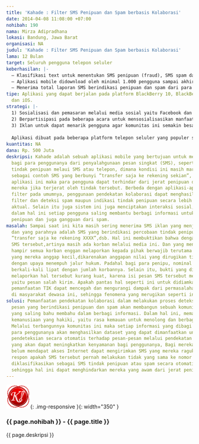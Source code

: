 ```yaml
---
title: 'Kahade : Filter SMS Penipuan dan Spam berbasis Kolaborasi'
date: 2014-04-08 11:08:00 +07:00
nohibah: 190
nama: Mirza Adipradhana
lokasi: Bandung, Jawa Barat
organisasi: NA
judul: 'Kahade : Filter SMS Penipuan dan Spam berbasis Kolaborasi'
lama: 12 Bulan
target: Seluruh pengguna telepon seluler
keberhasilan: |-
  – Klasifikasi text untuk menentukan SMS penipuan (fraud), SMS spam dan SMS biasa (ham) dengan keakuratan minimal 70%
  – Aplikasi mobile didownload oleh minimal 1.000 pengguna sampai akhir aktivitas ini berlangung
  – Menerima total laporan SMS berindikasi penipuan dan spam dari para pengguna aplikasi sebanyak minimal 10.000 laporan sampai akhir aktivitas ini berlangung
tipe: Aplikasi yang dapat berjalan pada platform BlackBerry 10, BlackBerry 7, Android,
  dan iOS.
strategi: |-
  1) Sosialisasi dan pemasaran melalui media sosial yaitu Facebook dan Twitter
  2) Berpartisipasi pada beberapa acara untuk mensosialisasikan manfaat kepada masyarakan dan menarik pengguna lain.
  3) Iklan untuk dapat menarik pengguna agar komunitas ini semakin besar penggunanya dan semakin besar manfaatnya

  Aplikasi dibuat pada beberapa platform telepon seluler yang populer sehingga penggunanya pun tidak terbatas pada platform tertentu saja. Hal ini bertujuan untuk membentuk komunitas yang lebih besar, dan tentunya pelaporan penyalahgunaan SMS akan semakin aktual yang membuat pengaplikasian machine learning untuk mengklasifikasikan penyalahgunaan SMS semakin baik. Mengingat pengguna telepon seluler smart phone tidak merata, maka dibuatkan layanan khusus bagi mereka yang tidak mendapat akses Internet untuk melaporkan dan berkonsultasi SMS yang berindikasi tindak penipuan dan spam melalui SMS, agar manfaat aplikasi ini dapat merata.
kuantitas: NA
dana: Rp. 500 Juta
deskripsi: Kahade adalah sebuah aplikasi mobile yang bertujuan untuk memberikan kewaspadaan
  bagi para penggunanya dari penyalahgunaan pesan singkat (SMS), seperti percobaan
  tindak penipuan melaui SMS atau telepon, dimana kondisi ini masih marak sampai sekarang,
  sebagai contoh SMS yang berbunyi ”transfer saja ke rekening sekian”, dsb. Melalui
  aplikasi ini maka para pengguna dapat terhindar dari jerat penipuan dan juga membantu
  mereka jika terjerat oleh tindak tersebut. Berbeda dengan aplikasi-aplikasi spam
  filter pada umumnya, penggunaan pendekatan kolaborasi dapat menghasilkan proses
  filter dan deteksi spam maupun indikasi tindak penipuan secara lebih akurat dan
  aktual. Selain itu juga sistem ini juga menciptakan interaksi sosial, dimana di
  dalam hal ini setiap pengguna saling membantu berbagi informasi untuk mencegah tindak
  penipuan dan juga gangguan dari spam.
masalah: Sampai saat ini kita masih sering menerima SMS iklan yang menjengkelkan,
  dan yang parahnya adalah SMS yang berindikasi percobaan tindak penipuan,seperti
  ”transfer saja ke rekening XXXX”,dsb. Hal ini membuktikan bahwa dengan masih berterbarannya
  SMS tersebut,artinya masih ada korban melalui media ini. Dan yang mengherankan adalah
  hampir semua korban enggan melaporkan kepada pihak berwajib terutama untuk nilai
  yang mereka anggap kecil,dikarenakan anggapan nilai yang dirugikan tidak sebanding
  dengan upaya menempuh jalur hukum. Padahal bagi para penipu, nominal kecil tersebut
  berkali-kali lipat dengan jumlah korbannya. Selain itu, bukti yang dimiliki untuk
  melaporkan hal tersebut kurang kuat, karena isi pesan SMS tersebut memiliki alibi
  yaitu pesan salah kirim. Apakah pantas hal seperti ini untuk didiamkan? Untuk itu
  pemanfaatan TIK dapat mencegah dan mengurangi dampak dari permasalahan yang ada
  di masyarakat dewasa ini, sehingga fenomena yang merugikan seperti ini dapat ditanggulangi.
solusi: Pemanfaatan pendekatan kolaborasi dalam melakukan proses deteksi dan filter
  pesan yang berindikasi penipuan dan spam akan membangun sebuah komunitas sosial
  yang saling bahu membahu dalam berbagi informasi. Dalam hal ini, memanfaatkan sisi
  kemanusiaan yang hakiki, yaitu rasa kemauan untuk menolong dan berbagi dengan sesama.
  Melalui terbangunnya komunitas ini maka setiap informasi yang dibagi (dishare) oleh
  para penggunanya akan menghasilkan dataset yang dapat dimanfaatkan untuk proses
  pendeteksian secara otomatis terhadap pesan-pesan melalui pendekatan machine learning
  yang akan dapat meningkatkan kenyamanan bagi penggunanya, Bagi mereka yang masih
  belum mendapat akses Internet dapat mengirimkan SMS yang mereka ragukan untuk mendapatkan
  respon apakah SMS tersebut pernah melakukan tidak yang sama ke nomor lain, atau
  diklasifikasikan sebagai SMS tindak penipuan atau spam secara otomatis oleh sistem,
  sehingga hal ini dapat menghindarkan mereka yang awam dari jerat penipuan yang merugikan
---
```


![190](/static/img/hibahcms/190.png){: .img-responsive }{: width="350" }

### {{ page.nohibah }} - {{ page.title }}

{{ page.deskripsi }}

